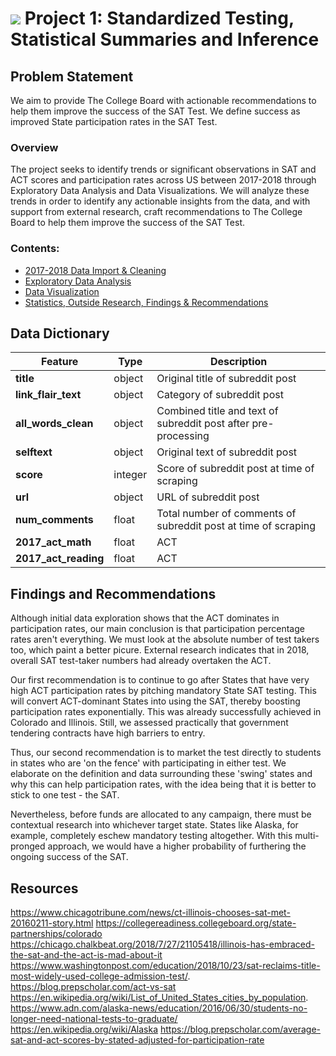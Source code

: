 # ![](https://ga-dash.s3.amazonaws.com/production/assets/logo-9f88ae6c9c3871690e33280fcf557f33.png) Project 1: Standardized Testing, Statistical Summaries and Inference

## Problem Statement

We aim to provide The College Board with actionable recommendations to help them improve the success of the SAT Test. We define success as improved State participation rates in the SAT Test.

### Overview
The project seeks to identify trends or significant observations in SAT and ACT scores and participation rates across US between 2017-2018 through Exploratory Data Analysis and Data Visualizations. We will analyze these trends in order to identify any actionable insights from the data, and with support from external research, craft recommendations to The College Board to help them improve the success of the SAT Test.

### Contents:
- [2017-2018 Data Import & Cleaning](https://git.generalassemb.ly/chevalier88/DSI15-Clone/blob/master/project_1/code/1.2017_18_Import_Cleaning.ipynb)
- [Exploratory Data Analysis](https://git.generalassemb.ly/chevalier88/DSI15-Clone/blob/master/project_1/code/2.EDA.ipynb)
- [Data Visualization](https://git.generalassemb.ly/chevalier88/DSI15-Clone/blob/master/project_1/code/3.Data%20Visualization.ipynb)
- [Statistics, Outside Research, Findings & Recommendations](https://git.generalassemb.ly/chevalier88/DSI15-Clone/blob/master/project_1/code/4.Statistics%20and%20Findings.ipynb)

## Data Dictionary
|Feature|Type|Description|
|---|---|---|
|**title**|object|Original title of subreddit post|
|**link_flair_text**|object|Category of subreddit post|
|**all_words_clean**|object|Combined title and text of subreddit post after pre-processing|
|**selftext**|object|Original text of subreddit post|
|**score**|integer|Score of subreddit post at time of scraping|
|**url**|object|URL of subreddit post|
|**num_comments**|float|Total number of comments of subreddit post at time of scraping|
|**2017_act_math**|float|ACT|ACT Math mean score(range 1-36) per State in 2017|
|**2017_act_reading**|float|ACT|ACT Reading mean score(range 1-36) per State in 2017|


## Findings and Recommendations
Although initial data exploration shows that the ACT dominates in participation rates, our main conclusion is that participation percentage rates aren't everything. We must look at the absolute number of test takers too, which paint a better picure. External research indicates that in 2018, overall SAT test-taker numbers had already overtaken the ACT.

Our first recommendation is to continue to go after States that have very high ACT participation rates by pitching mandatory State SAT testing. This will convert ACT-dominant States into using the SAT, thereby boosting participation rates exponentially. This was already successfully achieved in Colorado and Illinois. Still, we assessed practically that government tendering contracts have high barriers to entry.

Thus, our second recommendation is to market the test directly to students in states who are 'on the fence' with participating in either test. We elaborate on the definition and data surrounding these 'swing' states and why this can help participation rates, with the idea being that it is better to stick to one test - the SAT.

Nevertheless, before funds are allocated to any campaign, there must be contextual research into whichever target state. States like Alaska, for example, completely eschew mandatory testing altogether. With this multi-pronged approach, we would have a higher probability of furthering the ongoing success of the SAT.


## Resources
https://www.chicagotribune.com/news/ct-illinois-chooses-sat-met-20160211-story.html
https://collegereadiness.collegeboard.org/state-partnerships/colorado
https://chicago.chalkbeat.org/2018/7/27/21105418/illinois-has-embraced-the-sat-and-the-act-is-mad-about-it
https://www.washingtonpost.com/education/2018/10/23/sat-reclaims-title-most-widely-used-college-admission-test/.
https://blog.prepscholar.com/act-vs-sat
https://en.wikipedia.org/wiki/List_of_United_States_cities_by_population.
https://www.adn.com/alaska-news/education/2016/06/30/students-no-longer-need-national-tests-to-graduate/
https://en.wikipedia.org/wiki/Alaska
https://blog.prepscholar.com/average-sat-and-act-scores-by-stated-adjusted-for-participation-rate